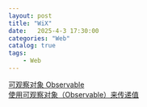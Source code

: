 ```yaml
---                
layout: post                
title: "WiX"                
date:   2025-4-3 17:30:00                 
categories: "Web"                
catalog: true                
tags:                 
    - Web                
---      
```

[可观察对象 Observable](https://blog.csdn.net/Lyrelion/article/details/111176594)  
[使用可观察对象（Observable）来传递值](https://v11.angular.cn/guide/observables)